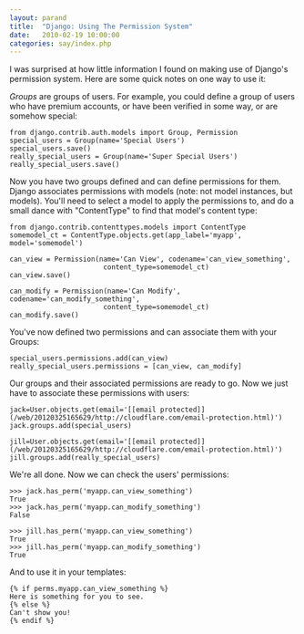 ```yaml
---
layout: parand
title:  "Django: Using The Permission System"
date:   2010-02-19 10:00:00
categories: say/index.php
---
```

I was surprised at how little information I found on making use of Django's permission system. Here are some quick notes on one way to use it:

_Groups_ are groups of users. For example, you could define a group of users who have premium accounts, or have been verified in some way, or are somehow special:
    
    
    from django.contrib.auth.models import Group, Permission
    special_users = Group(name='Special Users')
    special_users.save()
    really_special_users = Group(name='Super Special Users')
    really_special_users.save()
    

Now you have two groups defined and can define permissions for them. Django associates permissions with models \(note: not model instances, but models\). You'll need to select a model to apply the permissions to, and do a small dance with "ContentType" to find that model's content type:
    
    
    from django.contrib.contenttypes.models import ContentType
    somemodel_ct = ContentType.objects.get(app_label='myapp', model='somemodel')
    
    can_view = Permission(name='Can View', codename='can_view_something',
                           content_type=somemodel_ct)
    can_view.save()
    
    can_modify = Permission(name='Can Modify', codename='can_modify_something',
                           content_type=somemodel_ct)
    can_modify.save()
    

You've now defined two permissions and can associate them with your Groups:
    
    
    special_users.permissions.add(can_view)
    really_special_users.permissions = [can_view, can_modify]
    

Our groups and their associated permissions are ready to go. Now we just have to associate these permissions with users:
    
    
    jack=User.objects.get(email='[[email protected]](/web/20120325165629/http://cloudflare.com/email-protection.html)')
    jack.groups.add(special_users)
    
    jill=User.objects.get(email='[[email protected]](/web/20120325165629/http://cloudflare.com/email-protection.html)')
    jill.groups.add(really_special_users)
    

We're all done. Now we can check the users' permissions:
    
    
    >>> jack.has_perm('myapp.can_view_something')
    True
    >>> jack.has_perm('myapp.can_modify_something')
    False
    
    >>> jill.has_perm('myapp.can_view_something')
    True
    >>> jill.has_perm('myapp.can_modify_something')
    True
    

And to use it in your templates:
    
    
    {% if perms.myapp.can_view_something %}
    Here is something for you to see.
    {% else %}
    Can't show you!
    {% endif %}
    
